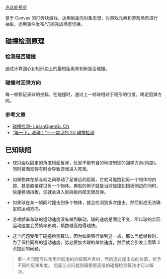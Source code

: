 [点此处预览](https://heiye9.github.io/breakout-game/)

基于 Canvas 的打砖块游戏，运用到面向对象思想，对游戏元素和游戏场景进行抽象。运用事件发布/订阅完成场景切换。

## 碰撞检测原理

### 检测是否碰撞

通过计算圆心到矩形边上的最短距离来判断是否碰撞。

### 碰撞时回弹方向

每一帧都记录球的坐标，在碰撞时，通过上一帧球相对于矩形的位置，确定回弹方向。

### 参考文章

- [碰撞检测- LearnOpenGL CN](https://learnopengl-cn.github.io/06%20In%20Practice/2D-Game/05%20Collisions/02%20Collision%20detection/)
- [“等一下，我碰！”——常见的 2D 碰撞检测](https://aotu.io/notes/2017/02/16/2d-collision-detection/index.html)

## 已知缺陷

- 球只会以固定的角度镜面反弹，玩家不能有目的地控制球的回弹方向(角度)。同时镜面反弹有时会导致游戏进入死局。

- 如果物体在帧与帧之间移动了足够远的距离，它就可能跑到另一个物体的内部，甚至直接穿过另一个物体。典型的例子就是当球碰撞到挡板侧边的同时，快速移动挡板，球就会进入到挡板内部无限反弹。
- 如果球在某一帧同时撞击到多个物体，就会检测到多次撞击，然后形成无法确定的运动方向。
- 游戏帧率和球的运动速度没有做到联动，球的速度是固定不变，所以球的实际运动速度会受帧率影响，帧数越高跑得越快。
- 这个问题受限于碰撞检测算法，因为如果强行做到这一点，那么当低帧数时，为了保持同样的运动速度，势必要加大球的单位速度，然后就会引发上面第 2 点提到的问题。

> 第一点问题可以使用带弧度的挡板图片素材，然后通过撞击点的位置，给予不同的反弹角度。
> 后面三点问题则需要更高级的碰撞检测算法才可以解决。
